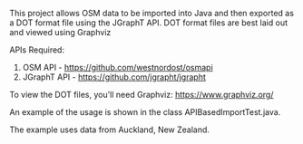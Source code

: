 This project allows OSM data to be imported into Java and then exported as a DOT format file using the JGraphT API. DOT format files are best laid out and viewed using Graphviz

APIs Required:
1. OSM API - https://github.com/westnordost/osmapi
2. JGraphT API - https://github.com/jgrapht/jgrapht

To view the DOT files, you'll need Graphviz: https://www.graphviz.org/

An example of the usage is shown in the class APIBasedImportTest.java.

The example uses data from Auckland, New Zealand.